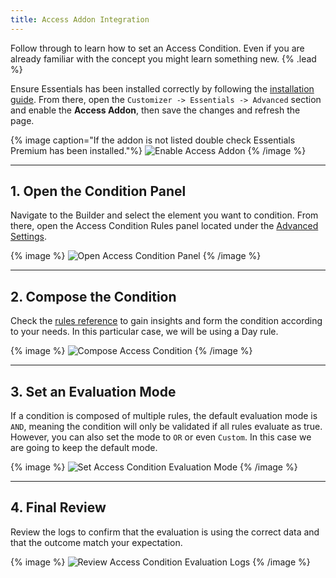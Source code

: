 ```yaml
---
title: Access Addon Integration
---
```


Follow through to learn how to set an Access Condition. Even if you are already familiar with the concept you might learn something new. {% .lead %}

Ensure Essentials has been installed correctly by following the [installation guide](/essentials-for-yootheme-pro/integration#installation). From there, open the `Customizer -> Essentials -> Advanced` section and enable the **Access Addon**, then save the changes and refresh the page.

{% image caption="If the addon is not listed double check Essentials Premium has been installed."%}
![Enable Access Addon](/assets/ytp/access/integration/enable-addon.gif)
{% /image %}

---

## 1. Open the Condition Panel

Navigate to the Builder and select the element you want to condition. From there, open the Access Condition Rules panel located under the [Advanced Settings](https://yootheme.com/support/yootheme-pro/joomla/elements).

{% image %}
![Open Access Condition Panel](/assets/ytp/access/integration/open-condition-panel.gif)
{% /image %}

---

## 2. Compose the Condition

Check the [rules reference](../rules) to gain insights and form the condition according to your needs. In this particular case, we will be using a Day rule.

{% image %}
![Compose Access Condition](/assets/ytp/access/integration/compose-condition.gif)
{% /image %}

---

## 3. Set an Evaluation Mode

If a condition is composed of multiple rules, the default evaluation mode is `AND`, meaning the condition will only be validated if all rules evaluate as true. However, you can also set the mode to `OR` or even `Custom`. In this case we are going to keep the default mode.

{% image %}
![Set Access Condition Evaluation Mode](/assets/ytp/access/integration/set-evaluation-mode.gif)
{% /image %}

---

## 4. Final Review

Review the logs to confirm that the evaluation is using the correct data and that the outcome match your expectation.

{% image %}
![Review Access Condition Evaluation Logs](/assets/ytp/access/integration/review-evaluation-logs.gif)
{% /image %}
